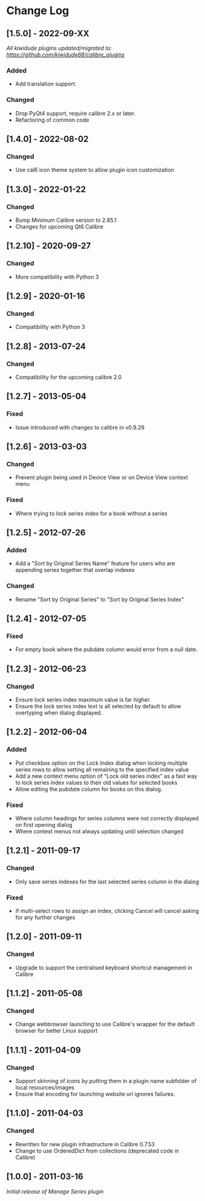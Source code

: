 # Change Log

## [1.5.0] - 2022-09-XX
_All kiwidude plugins updated/migrated to: https://github.com/kiwidude68/calibre_plugins_
### Added
- Add translation support.
### Changed
- Drop PyQt4 support, require calibre 2.x or later.
- Refactoring of common code

## [1.4.0] - 2022-08-02
### Changed
- Use cal6 icon theme system to allow plugin icon customization

## [1.3.0] - 2022-01-22
### Changed
- Bump Minimum Calibre version to 2.85.1
- Changes for upcoming Qt6 Calibre

## [1.2.10] - 2020-09-27
### Changed
- More compatibility with Python 3

## [1.2.9] - 2020-01-16
### Changed
- Compatibility with Python 3

## [1.2.8] - 2013-07-24
### Changed
- Compatibility for the upcoming calibre 2.0

## [1.2.7] - 2013-05-04
### Fixed
- Issue introduced with changes to calibre in v0.9.29

## [1.2.6] - 2013-03-03
### Changed
- Prevent plugin being used in Device View or on Device View context menu
### Fixed
- Where trying to lock series index for a book without a series

## [1.2.5] - 2012-07-26
### Added
- Add a "Sort by Original Series Name" feature for users who are appending series together that overlap indexes
### Changed
- Rename "Sort by Original Series" to "Sort by Original Series Index"

## [1.2.4] - 2012-07-05
### Fixed
- For empty book where the pubdate column would error from a null date.

## [1.2.3] - 2012-06-23
### Changed
- Ensure lock series index maximum value is far higher.
- Ensure the lock series index text is all selected by default to allow overtyping when dialog displayed.

## [1.2.2] - 2012-06-04
### Added
- Put checkbox option on the Lock Index dialog when locking multiple series rows to allow setting all remaining to the specified index value
- Add a new context menu option of "Lock old series index" as a fast way to lock series index values to their old values for selected books
- Allow editing the pubdate column for books on this dialog.
### Fixed
- Where column headings for series columns were not correctly displayed on first opening dialog
- Where context menus not always updating until selection changed

## [1.2.1] - 2011-09-17
### Changed
- Only save series indexes for the last selected series column in the dialog
### Fixed
- If multi-select rows to assign an index, clicking Cancel will cancel asking for any further changes

## [1.2.0] - 2011-09-11
### Changed
- Upgrade to support the centralised keyboard shortcut management in Calibre

## [1.1.2] - 2011-05-08
### Changed
- Change webbrowser launching to use Calibre's wrapper for the default browser for better Linux support

## [1.1.1] - 2011-04-09
### Changed
- Support skinning of icons by putting them in a plugin name subfolder of local resources/images
- Ensure that encoding for launching website url ignores failures.

## [1.1.0] - 2011-04-03
### Changed
- Rewritten for new plugin infrastructure in Calibre 0.7.53
- Change to use OrderedDict from collections (deprecated code in Calibre)

## [1.0.0] - 2011-03-16
_Initial release of Manage Series plugin_
